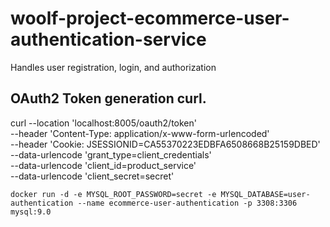 # woolf-project-ecommerce-user-authentication-service
Handles user registration, login, and authorization

## OAuth2 Token generation curl.
curl --location 'localhost:8005/oauth2/token' \
--header 'Content-Type: application/x-www-form-urlencoded' \
--header 'Cookie: JSESSIONID=CA55370223EDBFA6508668B25159DBED' \
--data-urlencode 'grant_type=client_credentials' \
--data-urlencode 'client_id=product_service' \
--data-urlencode 'client_secret=secret'

`docker run -d -e MYSQL_ROOT_PASSWORD=secret -e MYSQL_DATABASE=user-authentication --name ecommerce-user-authentication -p 3308:3306 mysql:9.0`